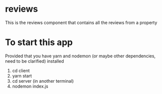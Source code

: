 # reviews
This is the reviews component that contains all the reviews from a property

# To start this app
Provided that you have yarn and nodemon (or maybe other dependencies, need to be clarified) installed

1. cd client
2. yarn start
3. cd server (in another terminal)
4. nodemon index.js